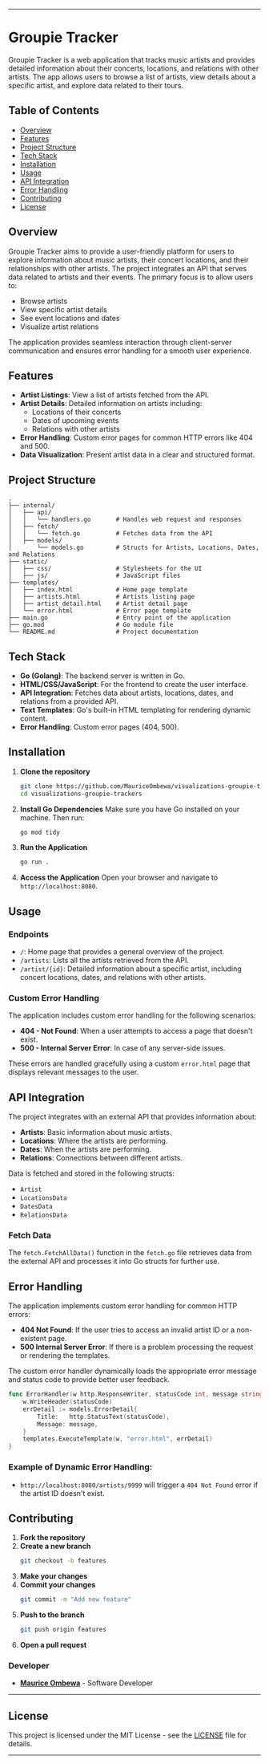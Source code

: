 
---

# Groupie Tracker

Groupie Tracker is a web application that tracks music artists and provides detailed information about their concerts, locations, and relations with other artists. The app allows users to browse a list of artists, view details about a specific artist, and explore data related to their tours.

## Table of Contents
- [Overview](#overview)
- [Features](#features)
- [Project Structure](#project-structure)
- [Tech Stack](#tech-stack)
- [Installation](#installation)
- [Usage](#usage)
- [API Integration](#api-integration)
- [Error Handling](#error-handling)
- [Contributing](#contributing)
- [License](#license)

## Overview

Groupie Tracker aims to provide a user-friendly platform for users to explore information about music artists, their concert locations, and their relationships with other artists. The project integrates an API that serves data related to artists and their events. The primary focus is to allow users to:
- Browse artists
- View specific artist details
- See event locations and dates
- Visualize artist relations

The application provides seamless interaction through client-server communication and ensures error handling for a smooth user experience.

## Features

- **Artist Listings**: View a list of artists fetched from the API.
- **Artist Details**: Detailed information on artists including:
  - Locations of their concerts
  - Dates of upcoming events
  - Relations with other artists
- **Error Handling**: Custom error pages for common HTTP errors like 404 and 500.
- **Data Visualization**: Present artist data in a clear and structured format.
  
## Project Structure

```
.
├── internal/
│   ├── api/
│   │   └── handlers.go       # Handles web request and responses
│   ├── fetch/
│   │   └── fetch.go          # Fetches data from the API
│   ├── models/
│       └── models.go         # Structs for Artists, Locations, Dates, and Relations
├── static/
│   ├── css/                  # Stylesheets for the UI
│   ├── js/                   # JavaScript files
├── templates/
│   ├── index.html            # Home page template
│   ├── artists.html          # Artists listing page
│   ├── artist_detail.html    # Artist detail page
│   └── error.html            # Error page template
├── main.go                   # Entry point of the application
├── go.mod                    # Go module file
└── README.md                 # Project documentation
```

## Tech Stack

- **Go (Golang)**: The backend server is written in Go.
- **HTML/CSS/JavaScript**: For the frontend to create the user interface.
- **API Integration**: Fetches data about artists, locations, dates, and relations from a provided API.
- **Text Templates**: Go's built-in HTML templating for rendering dynamic content.
- **Error Handling**: Custom error pages (404, 500).

## Installation

1. **Clone the repository**
   ```bash
   git clone https://github.com/MauriceOmbewa/visualizations-groupie-trackers.git
   cd visualizations-groupie-trackers
   ```

2. **Install Go Dependencies**
   Make sure you have Go installed on your machine. Then run:
   ```bash
   go mod tidy
   ```

3. **Run the Application**
   ```bash
   go run .
   ```

4. **Access the Application**
   Open your browser and navigate to `http://localhost:8080`.

## Usage

### Endpoints

- `/`: Home page that provides a general overview of the project.
- `/artists`: Lists all the artists retrieved from the API.
- `/artist/{id}`: Detailed information about a specific artist, including concert locations, dates, and relations with other artists.

### Custom Error Handling
The application includes custom error handling for the following scenarios:
- **404 - Not Found**: When a user attempts to access a page that doesn't exist.
- **500 - Internal Server Error**: In case of any server-side issues.

These errors are handled gracefully using a custom `error.html` page that displays relevant messages to the user.

## API Integration

The project integrates with an external API that provides information about:
- **Artists**: Basic information about music artists.
- **Locations**: Where the artists are performing.
- **Dates**: When the artists are performing.
- **Relations**: Connections between different artists.

Data is fetched and stored in the following structs:
- `Artist`
- `LocationsData`
- `DatesData`
- `RelationsData`

### Fetch Data

The `fetch.FetchAllData()` function in the `fetch.go` file retrieves data from the external API and processes it into Go structs for further use.

## Error Handling

The application implements custom error handling for common HTTP errors:

- **404 Not Found**: If the user tries to access an invalid artist ID or a non-existent page.
- **500 Internal Server Error**: If there is a problem processing the request or rendering the templates.

The custom error handler dynamically loads the appropriate error message and status code to provide better user feedback.

```go
func ErrorHandler(w http.ResponseWriter, statusCode int, message string) {
    w.WriteHeader(statusCode)
    errDetail := models.ErrorDetail{
        Title:   http.StatusText(statusCode),
        Message: message,
    }
    templates.ExecuteTemplate(w, "error.html", errDetail)
}
```

### Example of Dynamic Error Handling:
- `http://localhost:8080/artists/9999` will trigger a `404 Not Found` error if the artist ID doesn't exist.

## Contributing

1. **Fork the repository**
2. **Create a new branch**
   ```bash
   git checkout -b features
   ```
3. **Make your changes**
4. **Commit your changes**
   ```bash
   git commit -m "Add new feature"
   ```
5. **Push to the branch**
   ```bash
   git push origin features
   ```
6. **Open a pull request**

### **Developer**

- [**Maurice Ombewa**](https://github.com/MauriceOmbewa) - Software Developer

---

## License

This project is licensed under the MIT License - see the [LICENSE](LICENSE) file for details.

---
